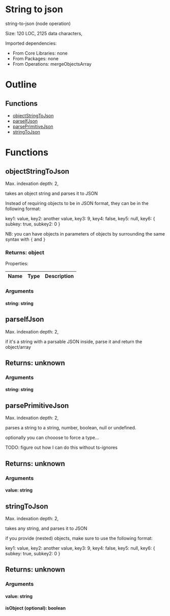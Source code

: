 # String to json

string-to-json (node operation)

Size: 120 LOC, 2125 data characters, 
 
Imported dependencies:

- From Core Libraries: none
- From Packages: none
- From Operations: mergeObjectsArray

# Outline

## Functions

- [objectStringToJson](#objectStringToJson)
- [parseIfJson](#parseIfJson)
- [parsePrimitiveJson](#parsePrimitiveJson)
- [stringToJson](#stringToJson)



# Functions

## objectStringToJson

Max. indexation depth: 2, 

takes an object string and parses it to JSON

Instead of requiring objects to be in JSON format, they can be in the following format:

key1: value, key2: another value, key3: 9, key4: false, key5: null, key6: { subkey: true, subkey2: 0 }

NB: you can have objects in parameters of objects by surrounding the same syntax with `{` and `}`

### Returns: object





Properties: 

 | Name | Type | Description |
|---|---|---|



### Arguments

#### string: string







## parseIfJson

Max. indexation depth: 2, 

if it's a string with a parsable JSON inside, parse it and return the object/array

## Returns: unknown

### Arguments

#### string: string







## parsePrimitiveJson

Max. indexation depth: 2, 

parses a string to a string, number, boolean, null or undefined.

optionally you can chooose to force a type...

TODO: figure out how I can do this without ts-ignores

## Returns: unknown

### Arguments

#### value: string







## stringToJson

Max. indexation depth: 2, 

takes any string, and parses it to JSON

if you provide (nested) objects, make sure to use the following format:

key1: value, key2: another value, key3: 9, key4: false, key5: null, key6: { subkey: true, subkey2: 0 }

## Returns: unknown

### Arguments

#### value: string







#### isObject (optional): boolean







